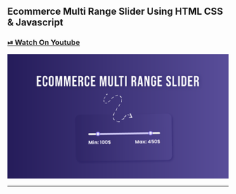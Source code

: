 ## Ecommerce Multi Range Slider Using HTML CSS & Javascript

### [⏯ Watch On Youtube](https://youtu.be/VpXm27L-2Bc)


![thumbnail](thumbnail.png)

----------